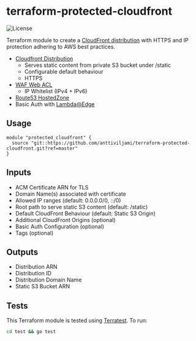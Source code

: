 # terraform-protected-cloudfront

![License](https://img.shields.io/github/license/anttiviljami/terraform-protected-cloudfront)

Terraform module to create a [CloudFront distribution](https://docs.aws.amazon.com/AmazonCloudFront/latest/DeveloperGuide/distribution-overview.html)
with HTTPS and IP protection adhering to AWS best practices.

- [Cloudfront Distribution](https://docs.aws.amazon.com/AmazonCloudFront/latest/DeveloperGuide/distribution-overview.html)
  - Serves static content from private S3 bucket under /static
  - Configurable default behaviour
  - HTTPS
- [WAF Web ACL](https://docs.aws.amazon.com/waf/latest/developerguide/web-acl.html)
  - IP Whitelist (IPv4 + IPv6)
- [Route53 HostedZone](https://docs.aws.amazon.com/Route53/latest/DeveloperGuide/hosted-zones-working-with.html)
- Basic Auth with [Lambda@Edge](https://docs.aws.amazon.com/AmazonCloudFront/latest/DeveloperGuide/lambda-at-the-edge.html)

## Usage

```hcl
module "protected_cloudfront" {
  source "git::https://github.com/anttiviljami/terraform-protected-cloudfront.git?ref=master"
}
```

## Inputs

- ACM Certificate ARN for TLS
- Domain Name(s) associated with certificate
- Allowed IP ranges (default: 0.0.0.0/0, ::/0)
- Root path to serve static S3 content (default: /static)
- Default CloudFront Behaviour (default: Static S3 Origin)
- Additional CloudFront Origins (optional)
- Basic Auth Configuration (optional)
- Tags (optional)

## Outputs

- Distribution ARN
- Distribution ID
- Distribution Domain Name
- Static S3 Bucket ARN

## Tests

This Terraform module is tested using [Terratest](https://terratest.gruntwork.io/). To run:

```sh
cd test && go test
```

